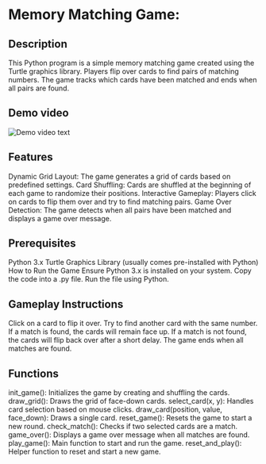 # Memory Matching Game:
## Description
This Python program is a simple memory matching game created using the Turtle graphics library. Players flip over cards to find pairs of matching numbers. The game tracks which cards have been matched and ends when all pairs are found.

## Demo video
![Demo video text](https://www.loom.com/share/f1ff9502343a48f9bfc9371c575f37b4?sid=dbfd6c0b-6335-4cb9-8fc7-cb73f9db768f)

## Features
Dynamic Grid Layout: The game generates a grid of cards based on predefined settings.
Card Shuffling: Cards are shuffled at the beginning of each game to randomize their positions.
Interactive Gameplay: Players click on cards to flip them over and try to find matching pairs.
Game Over Detection: The game detects when all pairs have been matched and displays a game over message.

## Prerequisites
Python 3.x
Turtle Graphics Library (usually comes pre-installed with Python)
How to Run the Game
Ensure Python 3.x is installed on your system.
Copy the code into a .py file.
Run the file using Python.

## Gameplay Instructions
Click on a card to flip it over.
Try to find another card with the same number.
If a match is found, the cards will remain face up.
If a match is not found, the cards will flip back over after a short delay.
The game ends when all matches are found.


## Functions
init_game(): Initializes the game by creating and shuffling the cards.
draw_grid(): Draws the grid of face-down cards.
select_card(x, y): Handles card selection based on mouse clicks.
draw_card(position, value, face_down): Draws a single card.
reset_game(): Resets the game to start a new round.
check_match(): Checks if two selected cards are a match.
game_over(): Displays a game over message when all matches are found.
play_game(): Main function to start and run the game.
reset_and_play(): Helper function to reset and start a new game.
